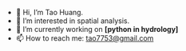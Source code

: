 - 👋 Hi, I’m Tao Huang.
- 👀 I’m interested in spatial analysis.
- 🔭 I’m currently working on **[python in hydrology]** 
- 📫 How to reach me: tao7753@gmail.com

<!---
th2018/th2018 is a ✨ special ✨ repository because its `README.md` (this file) appears on your GitHub profile.
You can click the Preview link to take a look at your changes.
--->

